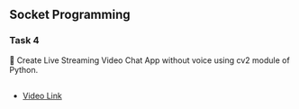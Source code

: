 
## Socket Programming

### Task 4
📌 Create Live Streaming Video Chat App without voice using cv2 module of Python.


##
- [Video Link](https://www.linkedin.com/posts/tejaswininagtode_task3-vimaldaga-righteducation-activity-6810992058644393984-Gmq3?utm_source=share&utm_medium=member_desktop)

